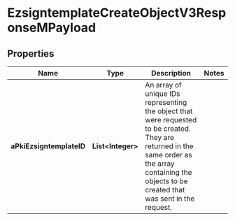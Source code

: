 

# EzsigntemplateCreateObjectV3ResponseMPayload

## Properties

Name | Type | Description | Notes
------------ | ------------- | ------------- | -------------
**aPkiEzsigntemplateID** | **List&lt;Integer&gt;** | An array of unique IDs representing the object that were requested to be created.  They are returned in the same order as the array containing the objects to be created that was sent in the request. | 




